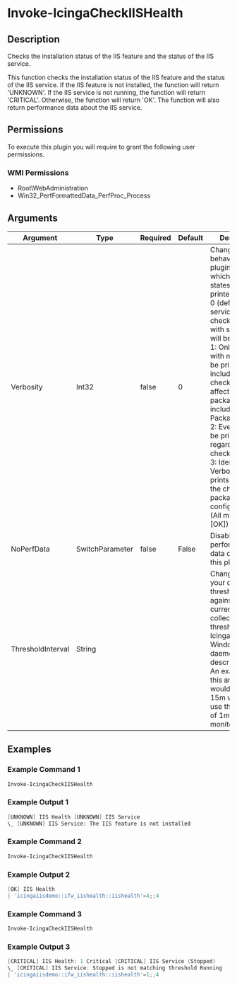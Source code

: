 # Invoke-IcingaCheckIISHealth

## Description

Checks the installation status of the IIS feature and the status of the IIS service.

This function checks the installation status of the IIS feature and the status of the IIS service.
If the IIS feature is not installed, the function will return 'UNKNOWN'.
If the IIS service is not running, the function will return 'CRITICAL'.
Otherwise, the function will return 'OK'.
The function will also return performance data about the IIS service.

## Permissions

To execute this plugin you will require to grant the following user permissions.

### WMI Permissions

* Root\WebAdministration
* Win32_PerfFormattedData_PerfProc_Process

## Arguments

| Argument | Type | Required | Default | Description |
| ---      | ---  | ---      | ---     | ---         |
| Verbosity | Int32 | false | 0 | Changes the behavior of the plugin output which check states are printed:<br /> 0 (default): Only service checks/packages with state not OK will be printed<br /> 1: Only services with not OK will be printed including OK checks of affected check packages including Package config<br /> 2: Everything will be printed regardless of the check state<br /> 3: Identical to Verbose 2, but prints in addition the check package configuration e.g (All must be [OK]) |
| NoPerfData | SwitchParameter | false | False | Disables the performance data output of this plugin |
| ThresholdInterval | String |  |  | Change the value your defined threshold checks against from the current value to a collected time threshold of the Icinga for Windows daemon, as described [here](https://icinga.com/docs/icinga-for-windows/latest/doc/110-Installation/06-Collect-Metrics-over-Time/). An example for this argument would be 1m or 15m which will use the average of 1m or 15m for monitoring. |

## Examples

### Example Command 1

```powershell
Invoke-IcingaCheckIISHealth
```

### Example Output 1

```powershell
[UNKNOWN] IIS Health [UNKNOWN] IIS Service
\_ [UNKNOWN] IIS Service: The IIS feature is not installed    
```

### Example Command 2

```powershell
Invoke-IcingaCheckIISHealth
```

### Example Output 2

```powershell
[OK] IIS Health
| 'icingaiisdemo::ifw_iishealth::iishealth'=4;;4    
```

### Example Command 3

```powershell
Invoke-IcingaCheckIISHealth
```

### Example Output 3

```powershell
[CRITICAL] IIS Health: 1 Critical [CRITICAL] IIS Service (Stopped)
\_ [CRITICAL] IIS Service: Stopped is not matching threshold Running
| 'icingaiisdemo::ifw_iishealth::iishealth'=1;;4    
```


